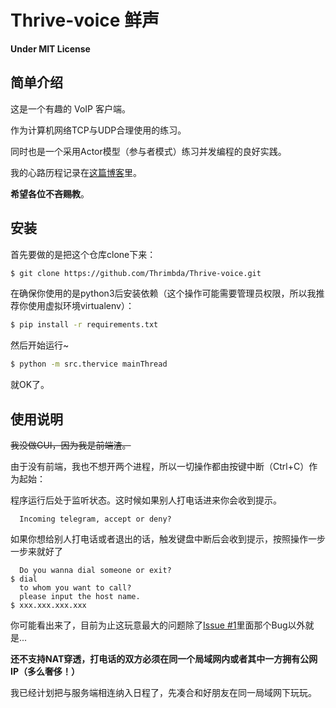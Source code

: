# Thrive-voice 鲜声

**Under MIT License**

## 简单介绍

这是一个有趣的 VoIP 客户端。

作为计算机网络TCP与UDP合理使用的练习。

同时也是一个采用Actor模型（参与者模式）练习并发编程的良好实践。

我的心路历程记录在[这篇博客](http://blog.thrimbda.com/2017/05/18/%E4%BA%8C%E6%8E%A2%E5%B9%B6%E5%8F%91/)里。

**希望各位不吝赐教**。

## 安装

首先要做的是把这个仓库clone下来：

```bash
$ git clone https://github.com/Thrimbda/Thrive-voice.git
```

在确保你使用的是python3后安装依赖（这个操作可能需要管理员权限，所以我推荐你使用虚拟环境virtualenv）：

```bash
$ pip install -r requirements.txt
```

然后开始运行~

```bash
$ python -m src.thervice mainThread
```

就OK了。

## 使用说明

~~我没做GUI，因为我是前端渣。~~

由于没有前端，我也不想开两个进程，所以一切操作都由按键中断（Ctrl+C）作为起始：

程序运行后处于监听状态。这时候如果别人打电话进来你会收到提示。

```
  Incoming telegram, accept or deny?
```

如果你想给别人打电话或者退出的话，触发键盘中断后会收到提示，按照操作一步一步来就好了

```
  Do you wanna dial someone or exit?
$ dial
  to whom you want to call?
  please input the host name.
$ xxx.xxx.xxx.xxx
```

你可能看出来了，目前为止这玩意最大的问题除了[Issue #1](https://github.com/Thrimbda/Thrive-voice/issues/1)里面那个Bug以外就是...

**还不支持NAT穿透，打电话的双方必须在同一个局域网内或者其中一方拥有公网IP（多么奢侈！）**

我已经计划把与服务端相连纳入日程了，先凑合和好朋友在同一局域网下玩玩。
